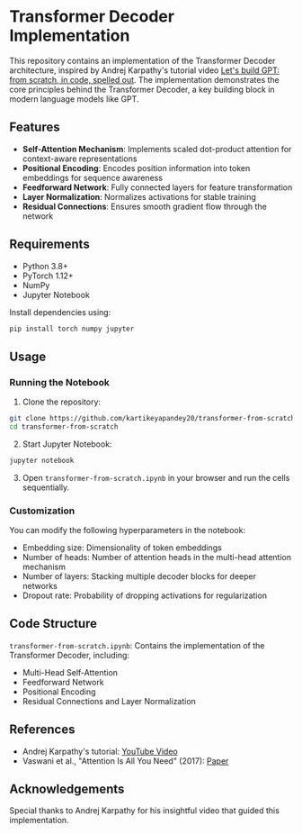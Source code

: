# Transformer Decoder Implementation

This repository contains an implementation of the Transformer Decoder architecture, inspired by Andrej Karpathy's tutorial video [Let's build GPT: from scratch, in code, spelled out](https://www.youtube.com/watch?v=kCc8FmEb1nY). The implementation demonstrates the core principles behind the Transformer Decoder, a key building block in modern language models like GPT.

## Features

* **Self-Attention Mechanism**: Implements scaled dot-product attention for context-aware representations
* **Positional Encoding**: Encodes position information into token embeddings for sequence awareness
* **Feedforward Network**: Fully connected layers for feature transformation
* **Layer Normalization**: Normalizes activations for stable training
* **Residual Connections**: Ensures smooth gradient flow through the network

## Requirements

* Python 3.8+
* PyTorch 1.12+
* NumPy
* Jupyter Notebook

Install dependencies using:
```bash
pip install torch numpy jupyter
```

## Usage

### Running the Notebook

1. Clone the repository:
```bash
git clone https://github.com/kartikeyapandey20/transformer-from-scratch.git
cd transformer-from-scratch
```

2. Start Jupyter Notebook:
```bash
jupyter notebook
```

3. Open `transformer-from-scratch.ipynb` in your browser and run the cells sequentially.

### Customization

You can modify the following hyperparameters in the notebook:

* Embedding size: Dimensionality of token embeddings
* Number of heads: Number of attention heads in the multi-head attention mechanism
* Number of layers: Stacking multiple decoder blocks for deeper networks
* Dropout rate: Probability of dropping activations for regularization

## Code Structure

`transformer-from-scratch.ipynb`: Contains the implementation of the Transformer Decoder, including:
* Multi-Head Self-Attention
* Feedforward Network
* Positional Encoding
* Residual Connections and Layer Normalization

## References

* Andrej Karpathy's tutorial: [YouTube Video](https://www.youtube.com/watch?v=kCc8FmEb1nY)
* Vaswani et al., "Attention Is All You Need" (2017): [Paper](https://arxiv.org/abs/1706.03762)

## Acknowledgements

Special thanks to Andrej Karpathy for his insightful video that guided this implementation.
